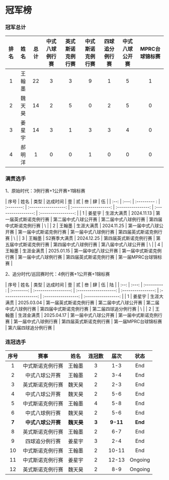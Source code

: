 # 冠军榜

### 冠军总计

| 排名 | 姓名   | 总计 | 中式八球例行赛   | 英式斯诺克例行赛   | 中式斯诺克例行赛  | 四球追分例行赛 | 中式八球公开赛  | MPRC台球锦标赛 |
| :--: | :----: | :--: | :------------: | :--------------: | :--------------: | :------------: | :-----------: | :-----------: |
| 1    | 王翰墨 | 22   | 3              | 3                | 9                | 1             | 5              | 1             |
| 2    | 魏天昊 | 14   | 2              | 5                | 0                | 2             | 5              | 0             |
| 3    | 姜星宇 | 14   | 3              | 1                | 3                | 3             | 4              | 0             |
| 4    | 郝明洋 | 1    | 0              | 0                | 1                | 0             | 0              | 0             |

### 满贯选手

1、原始时代：3例行赛+1公开赛+1锦标赛

| 序号 | 姓名   | 类型         | 达成时间    | 壹                   | 贰                    | 叁                 | 肆                   | 伍                  |
| :--: | :---: | :--------- : | :--------: | :------------------: | :-------------------: | :----------------: | :-----------------: | :-----------------: |
| 1    | 姜星宇 | 生涯大满贯   | 2024.11.13 | 第一届英式斯诺克例行赛 | 第二届中式八球公开赛   | 第二届中式八球例行赛 | 第四届中式斯诺克例行赛 |         \\          |
| 2    | 王翰墨 | 生涯大满贯   | 2024.11.25 | 第一届中式八球公开赛   | 第一届中式斯诺克例行赛 | 第一届中式八球例行赛 | 第四届英式斯诺克例行赛 |         \\          |
| 3    | 王翰墨 | S2赛季大满贯 | 2024.12.25 | 第四届英式斯诺克例行赛 | 第五届中式斯诺克例行赛 | 第四届中式八球例行赛 | 第八届中式八球公开赛   |         \\          |
| 4    | 王翰墨 | 生涯金满贯   | 2025.01.15 | 第一届中式八球公开赛   | 第一届中式斯诺克例行赛 | 第一届中式八球例行赛 | 第四届英式斯诺克例行赛 | 第一届MPRC台球锦标赛  |

2、追分时代/巡回赛时代：4例行赛+1公开赛+1锦标赛

| 序号 | 姓名   | 类型         | 达成时间    | 壹                   | 贰                    | 叁                 | 肆                   | 伍                  | 陆                  |
| :--: | :---: | :--------- : | :--------: | :------------------: | :-------------------: | :----------------: | :-----------------: | :-----------------: | :-----------------: |
| 1    | 姜星宇 | 生涯大满贯   | 2025.03.04 | 第一届英式斯诺克例行赛 | 第二届中式八球公开赛   | 第二届中式八球例行赛 | 第四届中式斯诺克例行赛 | 第二届四球追分例行赛  |         \\          |
| 2    | 王翰墨 | 生涯金满贯   | 2025.04.17 | 第一届中式八球公开赛   | 第一届中式斯诺克例行赛 | 第一届中式八球例行赛 | 第四届英式斯诺克例行赛 | 第一届MPRC台球锦标赛  | 第六届四球追分例行赛 |

### 连冠选手

| 序号   | 赛事              | 姓名       | 连冠数  | 届次     | 状态       |
| :---: | :----------------: | :-------: | :----: | :------: | :--------: |
|   1   | 中式斯诺克例行赛    |   王翰墨   |   3    |   1-3    |  End       |
|   2   | 中式八球公开赛      |   王翰墨   |   2    |   3-4    |  End       |
|   3   | 英式斯诺克例行赛    |   魏天昊   |   2    |   2-3    |  End       |
|   4   | 中式八球公开赛      |   魏天昊   |   2    |   5-6    |  End       |
|   5   | 中式斯诺克例行赛    |   王翰墨   |   4    |   5-8    |  End       |
|   6   | 中式八球例行赛      |   魏天昊   |   2    |   5-6    |  End       |
| **7** | **中式八球公开赛** | **魏天昊** | **3**  | **9-11** | **End**     |
|   8   | 英式斯诺克例行赛    |   王翰墨   |   2    |   6-7    |  End       |
|   9   | 四球追分例行赛      |   姜星宇   |   3    |   2-4    |  End       |
|   10  | 中式斯诺克例行赛    |   王翰墨   |   2    |   10-11  |  End       |
|   11  | 中式斯诺克例行赛    |   姜星宇   |   2    |   12-13  |  Ongoing   |
|   12  | 英式斯诺克例行赛    |   魏天昊   |   2    |   8-9    |  Ongoing   |

